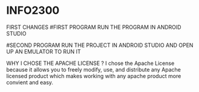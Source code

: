 # INFO2300 
FIRST CHANGES
#FIRST PROGRAM
RUN THE PROGRAM IN ANDROID STUDIO

#SECOND PROGRAM
RUN THE PROJECT IN ANDROID STUDIO AND OPEN UP AN EMULATOR TO RUN IT 

WHY I CHOSE THE APACHE LICENSE ?
I chose the Apache License because it allows you to freely modify, use, and distribute any Apache licensed product which makes working with any apache product more convient and easy.
